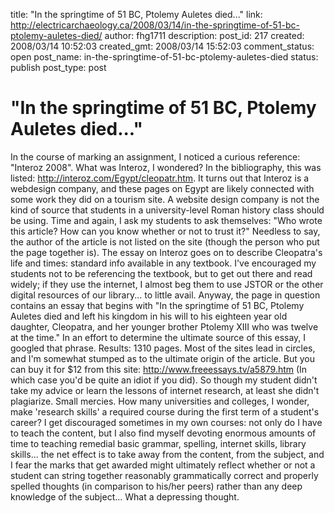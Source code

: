 title: "In the springtime of 51 BC, Ptolemy Auletes died..."
link: http://electricarchaeology.ca/2008/03/14/in-the-springtime-of-51-bc-ptolemy-auletes-died/
author: fhg1711
description: 
post_id: 217
created: 2008/03/14 10:52:03
created_gmt: 2008/03/14 15:52:03
comment_status: open
post_name: in-the-springtime-of-51-bc-ptolemy-auletes-died
status: publish
post_type: post

# "In the springtime of 51 BC, Ptolemy Auletes died..."

In the course of marking an assignment, I noticed a curious reference: "Interoz 2008". What was Interoz, I wondered? In the bibliography, this was listed: http://interoz.com/Egypt/cleopatr.htm. It turns out that Interoz is a webdesign company, and these pages on Egypt are likely connected with some work they did on a tourism site. A website design company is not the kind of source that students in a university-level Roman history class should be using. Time and again, I ask my students to ask themselves: "Who wrote this article? How can you know whether or not to trust it?" Needless to say, the author of the article is not listed on the site (though the person who put the page together is). The essay on Interoz goes on to describe Cleopatra's life and times: standard info available in any textbook. I've encouraged my students not to be referencing the textbook, but to get out there and read widely; if they use the internet, I almost beg them to use JSTOR or the other digital resources of our library... to little avail. Anyway, the page in question contains an essay that begins with "In the springtime of 51 BC, Ptolemy Auletes died and left his kingdom in his will to his eighteen year old daughter, Cleopatra, and her younger brother Ptolemy XIII who was twelve at the time." In an effort to determine the ultimate source of this essay, I googled that phrase. Results: 1310 pages. Most of the sites lead in circles, and I'm somewhat stumped as to the ultimate origin of the article. But you can buy it for $12 from this site: http://www.freeessays.tv/a5879.htm (In which case you'd be quite an idiot if you did). So though my student didn't take my advice or learn the lessons of internet research, at least she didn't plagiarize. Small mercies. How many universities and colleges, I wonder, make 'research skills' a required course during the first term of a student's career? I get discouraged sometimes in my own courses: not only do I have to teach the content, but I also find myself devoting enormous amounts of time to teaching remedial basic grammar, spelling, internet skills, library skills... the net effect is to take away from the content, from the subject, and I fear the marks that get awarded might ultimately reflect whether or not a student can string together reasonably grammatically correct and properly spelled thoughts (in comparison to his/her peers) rather than any deep knowledge of the subject... What a depressing thought.